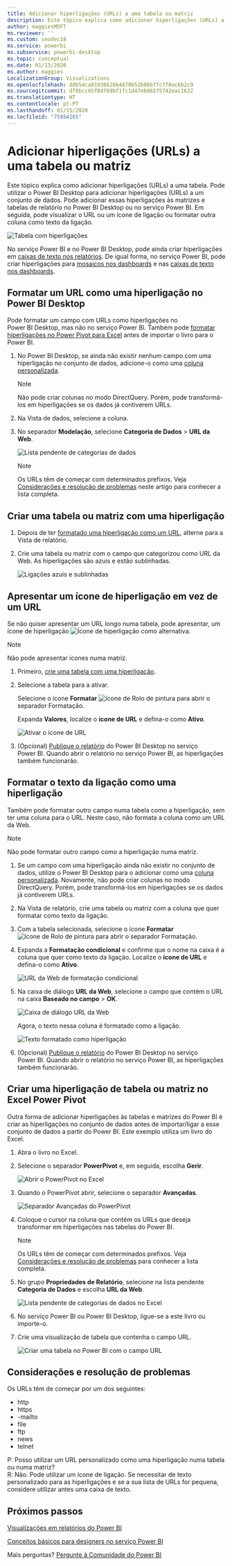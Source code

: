 ```yaml
---
title: Adicionar hiperligações (URLs) a uma tabela ou matriz
description: Este tópico explica como adicionar hiperligações (URLs) a uma tabela. Pode utilizar o Power BI Desktop para adicionar hiperligações (URLs) a um conjunto de dados. Em seguida, no Power BI Desktop ou no serviço Power BI, pode adicionar essas hiperligações às matrizes e tabelas de relatório.
author: maggiesMSFT
ms.reviewer: ''
ms.custom: seodec18
ms.service: powerbi
ms.subservice: powerbi-desktop
ms.topic: conceptual
ms.date: 01/13/2020
ms.author: maggies
LocalizationGroup: Visualizations
ms.openlocfilehash: ddb54ca91936626b4870b51b86b7fc7f0ac6b2c9
ms.sourcegitcommit: df8bcc65f0df69bf1fc1d47eb06575742eac1622
ms.translationtype: HT
ms.contentlocale: pt-PT
ms.lasthandoff: 01/15/2020
ms.locfileid: "75954165"
---
```

# <a name="add-hyperlinks-urls-to-a-table-or-matrix"></a>Adicionar hiperligações (URLs) a uma tabela ou matriz
Este tópico explica como adicionar hiperligações (URLs) a uma tabela. Pode utilizar o Power BI Desktop para adicionar hiperligações (URLs) a um conjunto de dados. Pode adicionar essas hiperligações às matrizes e tabelas de relatório no Power BI Desktop ou no serviço Power BI. Em seguida, pode visualizar o URL ou um ícone de ligação ou formatar outra coluna como texto da ligação.

![Tabela com hiperligações](media/power-bi-hyperlinks-in-tables/power-bi-url-link-text.png)

No serviço Power BI e no Power BI Desktop, pode ainda criar hiperligações em [caixas de texto nos relatórios](service-add-hyperlink-to-text-box.md). De igual forma, no serviço Power BI, pode criar hiperligações para [mosaicos nos dashboards](service-dashboard-edit-tile.md) e nas [caixas de texto nos dashboards](service-dashboard-add-widget.md). 


## <a name="format-a-url-as-a-hyperlink-in-power-bi-desktop"></a>Formatar um URL como uma hiperligação no Power BI Desktop

Pode formatar um campo com URLs como hiperligações no Power BI Desktop, mas não no serviço Power BI. Também pode [formatar hiperligações no Power Pivot para Excel](#create-a-table-or-matrix-hyperlink-in-excel-power-pivot) antes de importar o livro para o Power BI.

1. No Power BI Desktop, se ainda não existir nenhum campo com uma hiperligação no conjunto de dados, adicione-o como uma [coluna personalizada](desktop-common-query-tasks.md).

    > [!NOTE]
    > Não pode criar colunas no modo DirectQuery.  Porém, pode transformá-los em hiperligações se os dados já contiverem URLs.

2. Na Vista de dados, selecione a coluna. 

3. No separador **Modelação**, selecione **Categoria de Dados** > **URL da Web**.
   
    ![Lista pendente de categorias de dados](media/power-bi-hyperlinks-in-tables/power-bi-format-web-url.png)

    > [!NOTE]
    > Os URLs têm de começar com determinados prefixos. Veja [Considerações e resolução de problemas](#considerations-and-troubleshooting) neste artigo para conhecer a lista completa.

## <a name="create-a-table-or-matrix-with-a-hyperlink"></a>Criar uma tabela ou matriz com uma hiperligação

1. Depois de ter [formatado uma hiperligação como um URL](#format-a-url-as-a-hyperlink-in-power-bi-desktop), alterne para a Vista de relatório.
2. Crie uma tabela ou matriz com o campo que categorizou como URL da Web. As hiperligações são azuis e estão sublinhadas.

    ![Ligações azuis e sublinhadas](media/power-bi-hyperlinks-in-tables/power-bi-url-blue-underline.png)


## <a name="display-a-hyperlink-icon-instead-of-a-url"></a>Apresentar um ícone de hiperligação em vez de um URL

Se não quiser apresentar um URL longo numa tabela, pode apresentar, um ícone de hiperligação ![Ícone de hiperligação](media/power-bi-hyperlinks-in-tables/power-bi-hyperlink-icon.png) como alternativa. 

> [!NOTE]
> Não pode apresentar ícones numa matriz.
   
1. Primeiro, [crie uma tabela com uma hiperligação](#create-a-table-or-matrix-with-a-hyperlink).

2. Selecione a tabela para a ativar.

    Selecione o ícone **Formatar** ![ícone de Rolo de pintura](media/power-bi-hyperlinks-in-tables/power-bi-paintroller.png) para abrir o separador Formatação.

    Expanda **Valores**, localize o **ícone de URL** e defina-o como **Ativo**.

    ![Ativar o ícone de URL](media/power-bi-hyperlinks-in-tables/power-bi-url-icon-on.png)

1. (Opcional) [Publique o relatório](desktop-upload-desktop-files.md) do Power BI Desktop no serviço Power BI. Quando abrir o relatório no serviço Power BI, as hiperligações também funcionarão.

## <a name="format-link-text-as-a-hyperlink"></a>Formatar o texto da ligação como uma hiperligação

Também pode formatar outro campo numa tabela como a hiperligação, sem ter uma coluna para o URL. Neste caso, não formata a coluna como um URL da Web.

> [!NOTE]
> Não pode formatar outro campo como a hiperligação numa matriz.

1. Se um campo com uma hiperligação ainda não existir no conjunto de dados, utilize o Power BI Desktop para o adicionar como uma [coluna personalizada](desktop-common-query-tasks.md). Novamente, não pode criar colunas no modo DirectQuery.  Porém, pode transformá-los em hiperligações se os dados já contiverem URLs.

2. Na Vista de relatório, crie uma tabela ou matriz com a coluna que quer formatar como texto da ligação.

3. Com a tabela selecionada, selecione o ícone **Formatar** ![ícone de Rolo de pintura](media/power-bi-hyperlinks-in-tables/power-bi-paintroller.png) para abrir o separador Formatação.

4. Expanda a **Formatação condicional** e confirme que o nome na caixa é a coluna que quer como texto da ligação. Localize o **ícone de URL** e defina-o como **Ativo**.

    ![URL da Web de formatação condicional](media/power-bi-hyperlinks-in-tables/power-bi-format-conditional-web-url.png)

5. Na caixa de diálogo **URL da Web**, selecione o campo que contém o URL na caixa **Baseado no campo** > **OK**.

    ![Caixa de diálogo URL da Web](media/power-bi-hyperlinks-in-tables/power-bi-format-web-url-dialog.png)

    Agora, o texto nessa coluna é formatado como a ligação.

    ![Texto formatado como hiperligação](media/power-bi-hyperlinks-in-tables/power-bi-url-link-text.png)

1. (Opcional) [Publique o relatório](desktop-upload-desktop-files.md) do Power BI Desktop no serviço Power BI. Quando abrir o relatório no serviço Power BI, as hiperligações também funcionarão.

## <a name="create-a-table-or-matrix-hyperlink-in-excel-power-pivot"></a>Criar uma hiperligação de tabela ou matriz no Excel Power Pivot

Outra forma de adicionar hiperligações às tabelas e matrizes do Power BI é criar as hiperligações no conjunto de dados antes de importar/ligar a esse conjunto de dados a partir do Power BI. Este exemplo utiliza um livro do Excel.

1. Abra o livro no Excel.
2. Selecione o separador **PowerPivot** e, em seguida, escolha **Gerir**.
   
   ![Abrir o PowerPivot no Excel](media/power-bi-hyperlinks-in-tables/createhyperlinkinpowerpivot2.png)
1. Quando o PowerPivot abrir, selecione o separador **Avançadas**.
   
   ![Separador Avançadas do PowerPivot](media/power-bi-hyperlinks-in-tables/createhyperlinkinpowerpivot3.png)
4. Coloque o cursor na coluna que contém os URLs que deseja transformar em hiperligações nas tabelas do Power BI.
   
   > [!NOTE]
   > Os URLs têm de começar com determinados prefixos. Veja [Considerações e resolução de problemas](#considerations-and-troubleshooting) para conhecer a lista completa.
   > 
   
5. No grupo **Propriedades de Relatório**, selecione na lista pendente **Categoria de Dados** e escolha **URL da Web**. 
   
   ![Lista pendente de categorias de dados no Excel](media/power-bi-hyperlinks-in-tables/createhyperlinksnew.png)

6. No serviço Power BI ou Power BI Desktop, ligue-se a este livro ou importe-o.
7. Crie uma visualização de tabela que contenha o campo URL.
   
   ![Criar uma tabela no Power BI com o campo URL](media/power-bi-hyperlinks-in-tables/hyperlinksintables.gif)

## <a name="considerations-and-troubleshooting"></a>Considerações e resolução de problemas

Os URLs têm de começar por um dos seguintes:
- http
- https
- -mailto
- file
- ftp
- news
- telnet

P: Posso utilizar um URL personalizado como uma hiperligação numa tabela ou numa matriz?    
R: Não. Pode utilizar um ícone de ligação. Se necessitar de texto personalizado para as hiperligações e se a sua lista de URLs for pequena, considere utilizar antes uma caixa de texto.


## <a name="next-steps"></a>Próximos passos
[Visualizações em relatórios do Power BI](visuals/power-bi-report-visualizations.md)

[Conceitos básicos para designers no serviço Power BI](service-basic-concepts.md)

Mais perguntas? [Pergunte à Comunidade do Power BI](https://community.powerbi.com/)

